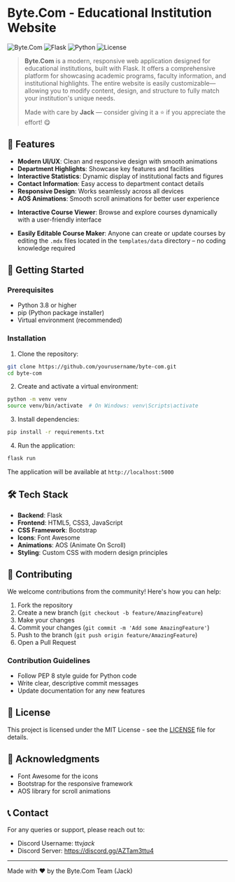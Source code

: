# Byte.Com - Educational Institution Website

![Byte.Com](https://img.shields.io/badge/Byte.Com-Education-blue)
![Flask](https://img.shields.io/badge/Flask-2.0+-green)
![Python](https://img.shields.io/badge/Python-3.8+-blue)
![License](https://img.shields.io/badge/License-MIT-yellow)

> **Byte.Com** is a modern, responsive web application designed for educational institutions, built with Flask. It offers a comprehensive platform for showcasing academic programs, faculty information, and institutional highlights. The entire website is easily customizable—allowing you to modify content, design, and structure to fully match your institution's unique needs.
>
> Made with care by **Jack** — consider giving it a ⭐ if you appreciate the effort! 😋

## 🌟 Features

- **Modern UI/UX**: Clean and responsive design with smooth animations
- **Department Highlights**: Showcase key features and facilities
- **Interactive Statistics**: Dynamic display of institutional facts and figures
- **Contact Information**: Easy access to department contact details
- **Responsive Design**: Works seamlessly across all devices
- **AOS Animations**: Smooth scroll animations for better user experience
* **Interactive Course Viewer**: Browse and explore courses dynamically with a user-friendly interface

* **Easily Editable Course Maker**: Anyone can create or update courses by editing the `.mdx` files located in the `templates/data` directory – no coding knowledge required

## 🚀 Getting Started

### Prerequisites

- Python 3.8 or higher
- pip (Python package installer)
- Virtual environment (recommended)

### Installation

1. Clone the repository:

```bash
git clone https://github.com/yourusername/byte-com.git
cd byte-com
```

2. Create and activate a virtual environment:

```bash
python -m venv venv
source venv/bin/activate  # On Windows: venv\Scripts\activate
```

3. Install dependencies:

```bash
pip install -r requirements.txt
```

4. Run the application:

```bash
flask run
```

The application will be available at `http://localhost:5000`

## 🛠️ Tech Stack

- **Backend**: Flask
- **Frontend**: HTML5, CSS3, JavaScript
- **CSS Framework**: Bootstrap
- **Icons**: Font Awesome
- **Animations**: AOS (Animate On Scroll)
- **Styling**: Custom CSS with modern design principles

## 🤝 Contributing

We welcome contributions from the community! Here's how you can help:

1. Fork the repository
2. Create a new branch (`git checkout -b feature/AmazingFeature`)
3. Make your changes
4. Commit your changes (`git commit -m 'Add some AmazingFeature'`)
5. Push to the branch (`git push origin feature/AmazingFeature`)
6. Open a Pull Request

### Contribution Guidelines

- Follow PEP 8 style guide for Python code
- Write clear, descriptive commit messages
- Update documentation for any new features

## 📄 License

This project is licensed under the MIT License - see the [LICENSE](LICENSE) file for details.

## 🙏 Acknowledgments

- Font Awesome for the icons
- Bootstrap for the responsive framework
- AOS library for scroll animations

## 📞 Contact

For any queries or support, please reach out to:

- Discord Username: ttv*jack*
- Discord Server: https://discord.gg/AZTam3ttu4

---

Made with ❤️ by the Byte.Com Team (Jack)
